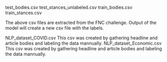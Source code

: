 test_bodies.csv
test_stances_unlabeled.csv
train_bodies.csv
train_stances.csv

The above csv files are extracted from the FNC challenge. Output of the model will create a new csv file with the labels.

NLP_dataset_COVID.csv
This csv was created by gathering headline and article bodies and labeling the data mannually.
NLP_dataset_Economic.csv
This csv was created by gathering headline and article bodies and labeling the data mannually.
